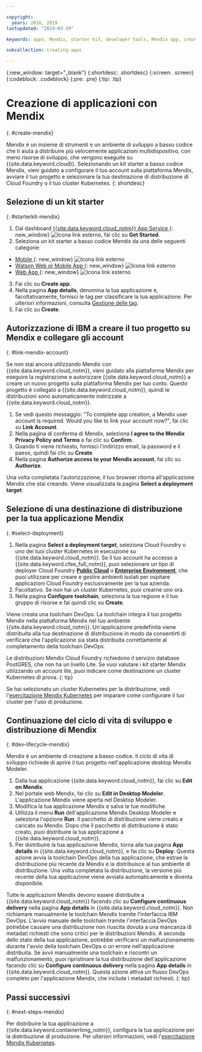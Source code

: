 ```yaml
---

copyright:
  years: 2018, 2019
lastupdated: "2019-03-29"

keywords: apps, Mendix, starter kit, developer tools, Mendix app, create mendix app

subcollection: creating-apps

---
```


{:new_window: target="_blank"}
{:shortdesc: .shortdesc}
{:screen: .screen}
{:codeblock: .codeblock}
{:pre: .pre}
{:tip: .tip}

# Creazione di applicazioni con Mendix
{: #create-mendix}

Mendix è un insieme di strumenti e un ambiente di sviluppo a basso codice che ti aiuta a distribuire più velocemente applicazioni multidispositivo, con meno risorse di sviluppo, che vengono eseguite su {{site.data.keyword.cloud}}. Selezionando un kit starter a basso codice Mendix, vieni guidato a configurare il tuo account sulla piattaforma Mendix, avviare il tuo progetto e selezionare la tua destinazione di distribuzione di Cloud Foundry o il tuo cluster Kubernetes.
{: shortdesc}

## Selezione di un kit starter
{: #starterkit-mendix}

1. Dal dashboard [{{site.data.keyword.cloud_notm}} App Service ](https://{DomainName}/developer/appservice/dashboard){: new_window} ![Icona link esterno](../../icons/launch-glyph.svg "Icona link esterno"), fai clic su **Get Started**.
2. Seleziona un kit starter a basso codice Mendix da una delle seguenti categorie:
  * [Mobile ](https://{DomainName}/developer/appservice/starter-kits/mendix-mobile-app){: new_window} ![Icona link esterno](../../icons/launch-glyph.svg "Icona link esterno")
  * [Watson Web or Mobile App ](https://{DomainName}/developer/appservice/starter-kits/mendix-web-or-mobile-app-with-watson){: new_window} ![Icona link esterno](../../icons/launch-glyph.svg "Icona link esterno")
  * [Web App ](https://{DomainName}/developer/appservice/starter-kits/mendix-web-app){: new_window} ![Icona link esterno](../../icons/launch-glyph.svg "Icona link esterno")
3. Fai clic su **Create app**.
4. Nella pagina **App details**, denomina la tua applicazione e, facoltativamente, fornisci le tag per classificare la tua applicazione. Per ulteriori informazioni, consulta [Gestione delle tag](/docs/resources?topic=resources-tag).
5. Fai clic su **Create**.


## Autorizzazione di IBM a creare il tuo progetto su Mendix e collegare gli account
{: #link-mendix-account}

Se non stai ancora utilizzando Mendix con {{site.data.keyword.cloud_notm}}, vieni guidato alla piattaforma Mendix per eseguire la registrazione e autorizzare {{site.data.keyword.cloud_notm}} a creare un nuovo progetto sulla piattaforma Mendix per tuo conto. Questo progetto è collegato a {{site.data.keyword.cloud_notm}}, quindi le distribuzioni sono automaticamente indirizzate a {{site.data.keyword.cloud_notm}}.

1. Se vedi questo messaggio: "To complete app creation, a Mendix user account is required. Would you like to link your account now?", fai clic su **Link Account**.
2. Nella pagina di conferma di Mendix, seleziona **I agree to the Mendix Privacy Policy and Terms** e fai clic su **Confirm**.
3. Quando ti viene richiesto, fornisci l'indirizzo email, la password e il paese, quindi fai clic su **Create**.
4. Nella pagina **Authorize access to your Mendix account**, fai clic su **Authorize**.

Una volta completata l'autorizzazione, il tuo browser ritorna all'applicazione Mendix che stai creando. Viene visualizzata la pagina **Select a deployment target**.

## Selezione di una destinazione di distribuzione per la tua applicazione Mendix
{: #select-deployment}

1. Nella pagina **Select a deployment target**, seleziona Cloud Foundry o uno dei tuoi cluster Kubernetes in esecuzione su {{site.data.keyword.cloud_notm}}. Se il tuo account ha accesso a {{site.data.keyword.cfee_full_notm}}, puoi selezionare un tipo di deployer Cloud Foundry **[Public Cloud](/docs/cloud-foundry-public?topic=cloud-foundry-public-about-cf)** o **[Enterprise Environment](/docs/cloud-foundry-public?topic=cloud-foundry-public-cfee)**, che puoi utilizzare per creare e gestire ambienti isolati per ospitare applicazioni Cloud Foundry esclusivamente per la tua azienda.
2. Facoltativo. Se non hai un cluster Kubernetes, puoi crearne uno ora.
3. Nella pagina **Configure toolchain**, seleziona la tua regione e il tuo gruppo di risorse e fai quindi clic su **Create**.

Viene creata una toolchain DevOps. La toolchain integra il tuo progetto Mendix nella piattaforma Mendix nel tuo ambiente {{site.data.keyword.cloud_notm}}. Un'applicazione predefinita viene distribuita alla tua destinazione di distribuzione in modo da consentirti di verificare che l'applicazione sia stata distribuita correttamente al completamento della toolchain DevOps.

Le distribuzioni Mendix Cloud Foundry richiedono il servizio database PostGRES, che non ha un livello Lite. Se vuoi valutare i kit starter Mendix utilizzando un account lite, puoi indicare come destinazione un cluster Kubernetes di prova.
{: tip}

Se hai selezionato un cluster Kubernetes per la distribuzione, vedi l'[esercitazione Mendix Kubernetes](/docs/apps/tutorials?topic=creating-apps-deploy-mendix-kube) per imparare come configurare il tuo cluster per l'uso di produzione.


## Continuazione del ciclo di vita di sviluppo e distribuzione di Mendix
{: #dev-lifecycle-mendix}

Mendix è un ambiente di creazione a basso codice. Il ciclo di vita di sviluppo richiede di aprire il tuo progetto nell'applicazione desktop Mendix Modeler.

1. Dalla tua applicazione {{site.data.keyword.cloud_notm}}, fai clic su **Edit on Mendix**.
2. Nel portale web Mendix, fai clic su **Edit in Desktop Modeler**.
  L'applicazione Mendix viene aperta nel Desktop Modeler.
3. Modifica la tua applicazione Mendix e salva le tue modifiche.
4. Utilizza il menu **Run** dell'applicazione Mendix Desktop Modeler e seleziona l'opzione **Run**.
  Il pacchetto di distribuzione viene creato e caricato su Mendix. Dopo che il pacchetto di distribuzione è stato creato, puoi distribuire la tua applicazione a {{site.data.keyword.cloud_notm}}.
5. Per distribuire la tua applicazione Mendix, torna alla tua pagina **App details** in {{site.data.keyword.cloud_notm}}, e fai clic su **Deploy**.
  Questa azione avvia la toolchain DevOps della tua applicazione, che estrae la distribuzione più recente da Mendix e la distribuisce al tuo ambiente di distribuzione. Una volta completata la distribuzione, la versione più recente della tua applicazione viene avviata automaticamente e diventa disponibile.

Tutte le applicazioni Mendix devono essere distribuite a {{site.data.keyword.cloud_notm}} facendo clic su **Configure continuous delivery** nella pagina **App details** in {{site.data.keyword.cloud_notm}}. Non richiamare manualmente le toolchain Mendix tramite l'interfaccia IBM DevOps. L'avvio manuale delle toolchain tramite l'interfaccia DevOps potrebbe causare una distribuzione non riuscita dovuta a una mancanza di metadati richiesti che sono critici per le distribuzioni Mendix. A seconda dello stato della tua applicazione, potrebbe verificarsi un malfunzionamento durante l'avvio della toolchain DevOps o un errore nell'applicazione distribuita. Se avvii manualmente una toolchain e riscontri un malfunzionamento, puoi ripristinare la tua distribuzione dell'applicazione facendo clic su **Configure continuous delivery** nella pagina **App details** in {{site.data.keyword.cloud_notm}}. Questa azione attiva un flusso DevOps completo per l'applicazione Mendix, che include i metadati richiesti.
{: tip}

## Passi successivi 
{: #next-steps-mendix}

Per distribuire la tua applicazione a {{site.data.keyword.containerlong_notm}}, configura la tua applicazione per la distribuzione di produzione. Per ulteriori informazioni, vedi l'[esercitazione Mendix Kubernetes](/docs/apps/tutorials?topic=creating-apps-deploy-mendix-kube). 

